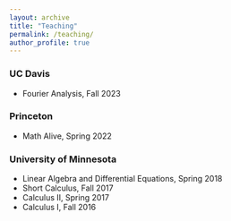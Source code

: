 ```yaml
---
layout: archive
title: "Teaching"
permalink: /teaching/
author_profile: true
---
```


### UC Davis
* Fourier Analysis, Fall 2023
### Princeton
* Math Alive, Spring 2022
### University of Minnesota  
* Linear Algebra and Differential Equations, Spring 2018
* Short Calculus, Fall 2017
* Calculus II, Spring 2017
* Calculus I, Fall 2016
